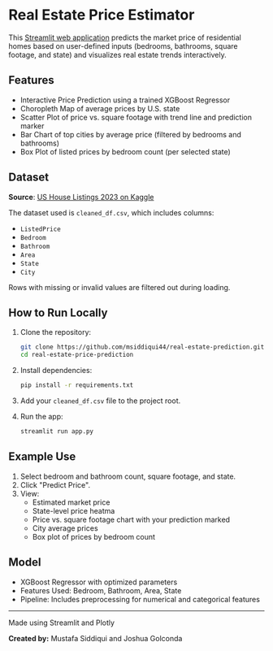 # Real Estate Price Estimator

This [Streamlit web application](https://mj-real-estate-predictor.streamlit.app)  predicts the market price of residential homes based on user-defined inputs (bedrooms, bathrooms, square footage, and state) and visualizes real estate trends interactively.

## Features
- Interactive Price Prediction using a trained XGBoost Regressor 
- Choropleth Map of average prices by U.S. state
- Scatter Plot of price vs. square footage with trend line and prediction marker
- Bar Chart of top cities by average price (filtered by bedrooms and bathrooms)
- Box Plot of listed prices by bedroom count (per selected state)

## Dataset
**Source**: [US House Listings 2023 on Kaggle](https://www.kaggle.com/datasets/febinphilips/us-house-listings-2023?resource=download)

The dataset used is `cleaned_df.csv`, which includes columns:
- `ListedPrice`
- `Bedroom`
- `Bathroom`
- `Area`
- `State`
- `City`

Rows with missing or invalid values are filtered out during loading.

## How to Run Locally
1. Clone the repository:
   ```bash
   git clone https://github.com/msiddiqui44/real-estate-prediction.git
   cd real-estate-price-prediction
   ```

2. Install dependencies:
   ```bash
   pip install -r requirements.txt
   ```

3. Add your `cleaned_df.csv` file to the project root.

4. Run the app:
   ```bash
   streamlit run app.py
   ```

## Example Use
1. Select bedroom and bathroom count, square footage, and state.
2. Click "Predict Price".
3. View:
   - Estimated market price
   - State-level price heatma
   - Price vs. square footage chart with your prediction marked
   - City average prices
   - Box plot of prices by bedroom count

## Model
- XGBoost Regressor with optimized parameters
- Features Used: Bedroom, Bathroom, Area, State
- Pipeline: Includes preprocessing for numerical and categorical features
---

Made using Streamlit and Plotly

**Created by:** Mustafa Siddiqui and Joshua Golconda
